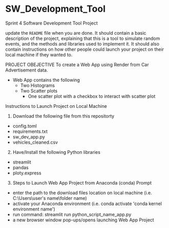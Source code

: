 # SW_Development_Tool
Sprint 4 Software Development Tool Project

update the `README` file when you are done. It should contain a basic description of the project, explaining that this is a tool to simulate random events, and the methods and libraries used to implement it. It should also contain instructions on how other people could launch your project on their local machine if they wanted to.


PROJECT OBEJECTIVE
To create a Web App using Render from Car Advertisement data.
- Web App contains the following
    - Two Histograms
    - Two Scatter plots
        - One scatter plot with a checkbox to interact with scatter plot


Instructions to Launch Project on Local Machine
1) Download the following file from this repositorty
  - config.toml
  - requirements.txt
  - sw_dev_app.py
  - vehicles_cleaned.csv

2) Have/Install the following Python libraries
  - streamlit
  - pandas
  - ploty.express

3) Steps to Launch Web App Project from Anaconda (conda) Prompt
  - enter the path to the download files location on local machine (i.e. C:\Users\user's name\folder name)
  - activate your Anaconda environment (i.e. conda activate 'conda kernel environment name')
  - run command: streamlit run python_script_name_app.py
  - a new browser window pop-ups/opens launching Web App Project